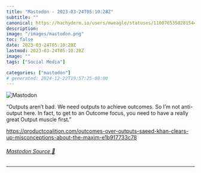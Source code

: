 ```yaml
---
title: "Mastodon - 2023-03-24T05:10:28Z"
subtitle: ""
canonical: https://hachyderm.io/users/mweagle/statuses/110076535028154469
description:
image: "/images/mastodon.png"
toc: false
date: 2023-03-24T05:10:28Z
lastmod: 2023-03-24T05:10:28Z
image: ""
tags: ["Social Media"]

categories: ["mastodon"]
# generated: 2024-12-22T19:57:25-08:00
---
```

![Mastodon](/images/mastodon.png)

<p>“Outputs aren’t bad. We need outputs to achieve outcomes. So I’m not anti-output here. In fact, to get to an Outcome focus, you need to have a really great Output muscle first.”</p><p><a href="https://productcoalition.com/outcomes-over-outputs-saeed-khan-clears-up-misconceptions-about-the-maxim-e1b917733c78" target="_blank" rel="nofollow noopener noreferrer" translate="no"><span class="invisible">https://</span><span class="ellipsis">productcoalition.com/outcomes-</span><span class="invisible">over-outputs-saeed-khan-clears-up-misconceptions-about-the-maxim-e1b917733c78</span></a></p>


###### [Mastodon Source 🐘](https://hachyderm.io/@mweagle/110076535028154469)

___
